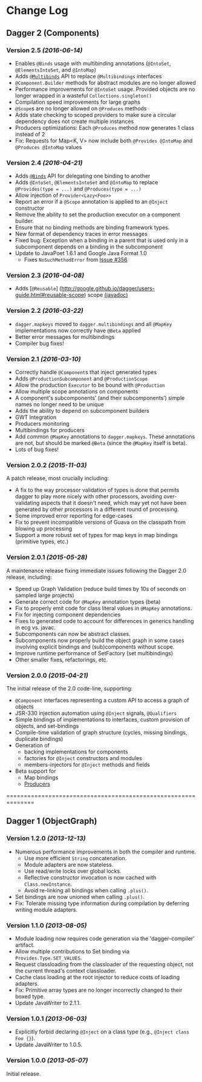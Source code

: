 Change Log
==========

Dagger 2 (Components)
---------------------

### Version 2.5 *(2016-06-14)*
  * Enables `@Binds` usage with multibinding annotations (`@IntoSet`, `@ElementsIntoSet`, and `@IntoMap`)
  * Adds [`@Multibinds`](http://google.github.io/dagger/api/latest/dagger/multibindings/Multibinds.html) API to replace `@Multibindings` interfaces
  * `@Component.Builder` methods for abstract modules are no longer allowed
  * Performance improvements for `@IntoSet` usage. Provided objects are no longer wrapped in a wasteful `Collections.singleton()`
  * Compilation speed improvements for large graphs
  * `@Scope`s are no longer allowed on `@Produces` methods
  * Adds state checking to scoped providers to make sure a circular dependency does not create multiple instances
  * Producers optimizations: Each `@Produces` method now generates 1 class instead of 2
  * Fix: Requests for Map<K, V> now include both `@Provides @IntoMap` and `@Produces @IntoMap` values

### Version 2.4 *(2016-04-21)*
  * Adds [`@Binds`](http://google.github.io/dagger/api/latest/dagger/Binds.html) API for delegating
    one binding to another
  * Adds `@IntoSet`, `@ElementsIntoSet` and `@IntoMap` to replace `@Provides(type = ...)` and `@Produces(type = ...)`
  * Allow injection of `Provider<Lazy<Foo>>`
  * Report an error if a `@Scope` annotation is applied to an `@Inject` constructor
  * Remove the ability to set the production executor on a component builder.
  * Ensure that no binding methods are binding framework types.
  * New format of dependency traces in error messages
  * Fixed bug: Exception when a binding in a parent that is used only in a subcomponent depends on a binding in the subcomponent
  * Update to JavaPoet 1.6.1 and Google Java Format 1.0
    * Fixes `NoSuchMethodError` from [Issue #356](https://github.com/google/dagger/issues/356)

### Version 2.3 *(2016-04-08)*
  * Adds [`@Reusable`]
  (http://google.github.io/dagger/users-guide.html#reusable-scope) scope
  [(javadoc)](http://google.github.io/dagger/api/latest/dagger/Reusable.html)

### Version 2.2 *(2016-03-22)*
  * `dagger.mapkeys` moved to `dagger.multibindings` and all `@MapKey`
    implementations now correctly have `@Beta` applied
  * Better error messages for multibindings
  * Compiler bug fixes!

### Version 2.1 *(2016-03-10)*

  * Correctly handle `@Component`s that inject generated types
  * Adds `@ProductionSubcomponent` and `@ProductionScope`
  * Allow the production `Executor` to be bound with `@Production`
  * Allow multiple scope annotations on components
  * A component's subcomponents’ (and their subcomponents’) simple names no longer need to be unique
  * Adds the ability to depend on subcomponent builders
  * GWT Integration
  * Producers monitoring
  * Multibindings for producers
  * Add common `@MapKey` annotations to `dagger.mapkeys`.  These annotations are
    not, but should be marked `@Beta` (since the `@MapKey` itself is beta).
  * Lots of bug fixes!

### Version 2.0.2 *(2015-11-03)*

A patch release, most crucially including:

  * A fix to the way processor validation of types is done that permits dagger to play
    more nicely with other processors, avoiding over-validating aspects that it doesn't
    need, which may yet not have been generated by other processors in a different round
    of processing.
  * Some improved error reporting for edge-cases
  * Fix to prevent incompatible versions of Guava on the classpath from blowing up processing
  * Support a more robust set of types for map keys in map bindings (primitive types, etc.)

### Version 2.0.1 *(2015-05-28)*

A maintenance release fixing immediate issues following the Dagger 2.0 release, including:

  * Speed up Graph Validation (reduce build times by 10s of seconds on sampled large projects)
  * Generate correct code for `@MapKey` annotation types (beta)
  * Fix to properly emit code for class literal values in `@MapKey` annotations.
  * Fix for injecting component dependencies
  * Fixes to generated code to account for differences in generics handling in ecg vs. javac.
  * Subcomponents can now be abstract classes.
  * Subcomponents now properly build the object graph in some cases involving explicit bindings
    and (sub)components without scope.
  * Improve runtime performance of SetFactory (set multibindings)
  * Other smaller fixes, refactorings, etc.

### Version 2.0.0 *(2015-04-21)*

The initial release of the 2.0 code-line, supporting:

  * `@Component` interfaces representing a custom API to access a graph of objects
  * JSR-330 injection automation using `@Inject` signals, `@Qualifiers`
  * Simple bindings of implementations to interfaces, custom provision of objects, and set-bindings
  * Compile-time validation of graph structure (cycles, missing bindings, duplicate bindings)
  * Generation of 
    - backing implementations for components
    - factories for `@Inject` constructors and modules
    - members-injectors for `@Inject` methods and fields
  * Beta support for
    - Map bindings
    - [Producers](http://google.github.io/dagger/api/latest/dagger/producers/Producer.html)

==============================================================

Dagger 1 (ObjectGraph)
----------------------

### Version 1.2.0 *(2013-12-13)*

 * Numerous performance improvements in both the compiler and runtime.
   * Use more efficient `String` concatenation.
   * Module adapters are now stateless.
   * Use read/write locks over global locks.
   * Reflective constructor invocation is now cached with `Class.newInstance`.
   * Avoid re-linking all bindings when calling `.plus()`.
 * Set bindings are now unioned when calling `.plus()`.
 * Fix: Tolerate missing type information during compilation by deferring writing
   module adapters.


### Version 1.1.0 *(2013-08-05)*

 * Module loading now requires code generation via the 'dagger-compiler' artifact.
 * Allow multiple contributions to Set binding via `Provides.Type.SET_VALUES`.
 * Request classloading from the classloader of the requesting object, not the current thread's
   context classloader.
 * Cache class loading at the root injector to reduce costs of loading adapters.
 * Fix: Primitive array types are no longer incorrectly changed to their boxed type.
 * Update JavaWriter to 2.1.1.


### Version 1.0.1 *(2013-06-03)*

 * Explicitly forbid declaring `@Inject` on a class type (e.g., `@Inject class Foo {}`).
 * Update JavaWriter to 1.0.5.


### Version 1.0.0 *(2013-05-07)*

Initial release.
